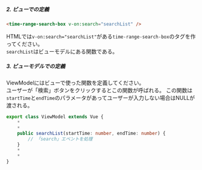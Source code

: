 ##### 2. ビューでの定義

```html
<time-range-search-box v-on:search="searchList" />
```
HTMLでは`v-on:search="searchList"`がある`time-range-search-box`のタグを作ってください。  
`searchList`はビューモデルにある関数である。  

##### 3. ビューモデルでの定義

ViewModelにはビューで使った関数を定義してください。  
ユーザーが「検索」ボタンをクリックするとこの関数が呼ばれる。
この関数は`startTime`と`endTime`のパラメータがあってユーザーが入力しない場合はNULLが渡される。

```ts
export class ViewModel extends Vue {
    *
    *
    public searchList(startTime: number, endTime: number) {
        // 「search」エベントを処理
    }
    *
    *
}
```